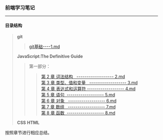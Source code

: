### 前端学习笔记
---------------
#### 目录结构
> **git**
>> [git基础----1.md](https://github.com/monster-hui/study-notes/blob/master/git/1.md)
>
> **JavaScript:The Definitive Guide**
>> 第一部分：
>>> [第 2 章 词法结构   ------------------- 2.md](https://github.com/monster-hui/study-notes/blob/master/JavaScript%EF%BC%9AThe%20Definitive%20Guide/2.md)<br>
>>> [第 3 章 类型、值和变量   ------------------- 3.md](https://github.com/monster-hui/study-notes/blob/master/JavaScript%EF%BC%9AThe%20Definitive%20Guide/3.md)<br>
>>> [第 4 章 表达式和运算符 ------------------- 4.md](https://github.com/monster-hui/study-notes/blob/master/JavaScript%EF%BC%9AThe%20Definitive%20Guide/4.md)<br>
>>> [第 5 章 语句   ------------------- 5.md](https://github.com/monster-hui/study-notes/blob/master/JavaScript%EF%BC%9AThe%20Definitive%20Guide/5.md)<br>
>>> [第 6 章 对象   ------------------- 6.md](https://github.com/monster-hui/study-notes/blob/master/JavaScript%EF%BC%9AThe%20Definitive%20Guide/6.md)<br>
>>> [第 7 章 数组   ------------------- 7.md](https://github.com/monster-hui/study-notes/blob/master/JavaScript%EF%BC%9AThe%20Definitive%20Guide/7.md)<br>
>>> [第 8 章 函数   ------------------- 8.md](https://github.com/monster-hui/study-notes/blob/master/JavaScript%EF%BC%9AThe%20Definitive%20Guide/8.md)<br>
>
> **CSS**
> **HTML**

按照章节进行相应总结。
